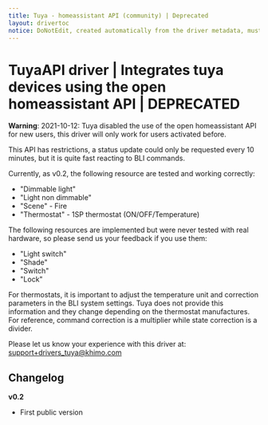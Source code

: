 ```yaml
---
title: Tuya - homeassistant API (community) | Deprecated
layout: drivertoc
notice: DoNotEdit, created automatically from the driver metadata, must be updated on the driver itself
---
```

# TuyaAPI driver | Integrates tuya devices using the open homeassistant API | DEPRECATED

**Warning**: 2021-10-12: Tuya disabled the use of the open homeassistant API for new users, this driver will only work for users activated before.

This API has restrictions, a status update could only be requested every 10 minutes, but it is quite fast reacting to BLI commands.

Currently, as v0.2, the following resource are tested and working correctly:
  - "Dimmable light"
  - "Light non dimmable" 
  - "Scene"      - Fire
  - "Thermostat" - 1SP thermostat (ON/OFF/Temperature)


The following resources are implemented but were never tested with real hardware, so please send us your feedback if you use them:
  - "Light switch"
  - "Shade"
  - "Switch"
  - "Lock"

For thermostats, it is important to adjust the temperature unit and correction parameters in the BLI system settings. Tuya does not provide this information and they change depending on the thermostat manufactures.
For reference, command correction is a multiplier while state correction is a divider.


Please let us know your experience with this driver at: [support+drivers_tuya@khimo.com](mailto:support+drivers_tuya@khimo.com)

## Changelog
**v0.2**
  * First public version
